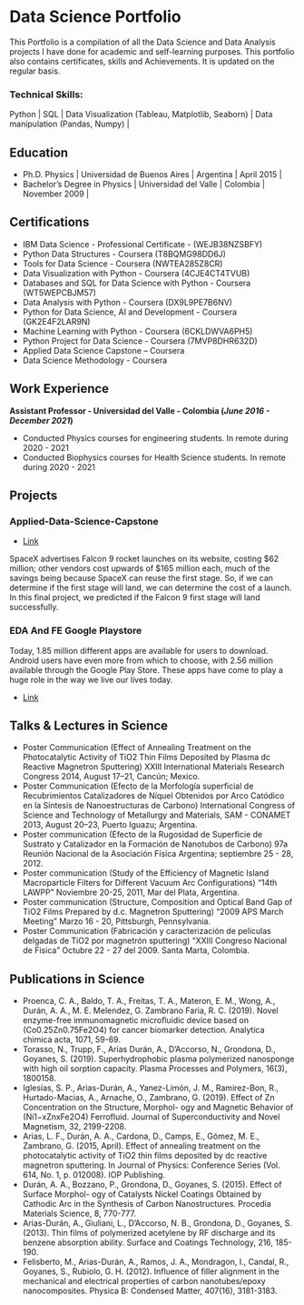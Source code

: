 # Data Science Portfolio

This Portfolio is a compilation of all the Data Science and Data Analysis projects I have done for academic and self-learning purposes. This portfolio also contains certificates, skills and Achievements. It is updated on the regular basis.


### Technical Skills: 

Python | SQL | Data Visualization (Tableau, Matplotlib, Seaborn) | Data manipulation (Pandas, Numpy) | 

## Education
- Ph.D. Physics  |  Universidad de Buenos Aires  |  Argentina  |  April 2015  |							       		             		
- Bachelor’s Degree in Physics  |  Universidad del Valle  |  Colombia  |  November 2009  |

## Certifications

- IBM Data Science - Professional Certificate - (WEJB38NZSBFY)
- Python Data Structures - Coursera (T8BQMG98DD6J)
- Tools for Data Science - Coursera (NWTEA285Z8CR)
- Data Visualization with Python - Coursera (4CJE4CT4TVUB)
- Databases and SQL for Data Science with Python - Coursera (WT5WEPCBJM57)
- Data Analysis with Python - Coursera (DX9L9PE7B6NV)
- Python for Data Science, AI and Development - Coursera (GK2E4F2LAR9N)
- Machine Learning with Python - Coursera (6CKLDWVA6PH5)
- Python Project for Data Science - Coursera (7MVP8DHR632D)
- Applied Data Science Capstone – Coursera
- Data Science Methodology - Coursera

## Work Experience
**Assistant Professor - Universidad del Valle - Colombia (_June 2016 - December 2021_)**

- Conducted Physics courses for engineering students. In remote during 2020 - 2021 
- Conducted Biophysics courses for Health Science students. In remote during 2020 - 2021 


## Projects
### Applied-Data-Science-Capstone
- [Link](https://github.com/andresariasduran/Applied-Data-Science-Capstone)

SpaceX advertises Falcon 9 rocket launches on its website, costing $62 million; other vendors cost upwards of $165 million each, much of the savings being because SpaceX can reuse the first stage. So, if we can determine if the first stage will land, we can determine the cost of a launch. In this final project, we predicted if the Falcon 9 first stage will land successfully.

### EDA And FE Google Playstore

Today, 1.85 million different apps are available for users to download. Android users have even more from which to choose, with 2.56 million available through the Google Play Store. These apps have come to play a huge role in the way we live our lives today.

- [Link](https://github.com/andresariasduran/EDA_Google_Play_Store/tree/main)


## Talks & Lectures in Science

- Poster Communication (Effect of Annealing Treatment on the Photocatalytic Activity of TiO2 Thin Films Deposited by Plasma dc Reactive Magnetron Sputtering) XXIII International Materials Research Congress 2014, August 17–21, Cancún; Mexico.
- Poster Communication (Efecto de la Morfología superficial de Recubrimientos Catalizadores de Níquel Obtenidos por Arco Catódico en la Síntesis de
Nanoestructuras de Carbono) International Congress of Science and Technology of Metallurgy and Materials, SAM - CONAMET 2013, August 20–23, Puerto Iguazu; Argentina.
- Poster communication (Efecto de la Rugosidad de Superficie de Sustrato y Catalizador en la Formación de Nanotubos de Carbono) 97a Reunión Nacional de la Asociación Física Argentina; septiembre 25 - 28, 2012.
- Poster communication (Study of the Efficiency of Magnetic Island Macroparticle Filters for Different Vacuum Arc Configurations) “14th LAWPP” Noviembre 20-25, 2011, Mar del Plata, Argentina.
- Poster communication (Structure, Composition and Optical Band Gap of TiO2 Films Prepared by d.c. Magnetron Sputtering) “2009 APS March Meeting” Marzo 16 - 20, Pittsburgh, Pennsylvania.
- Poster Communication (Fabricación y caracterización de películas delgadas de TiO2 por magnetrón sputtering) “XXIII Congreso Nacional de Fisica” Octubre 22 - 27 del 2009. Santa Marta, Colombia.


## Publications in Science

-  Proenca, C. A., Baldo, T. A., Freitas, T. A., Materon, E. M., Wong, A., Durán, A. A., M. E. Melendez, G. Zambrano Faria, R. C. (2019). Novel enzyme-free immunomagnetic microfluidic device based on (Co0.25Zn0.75Fe2O4) for cancer biomarker detection. Analytica chimica acta, 1071, 59-69.
-  Torasso, N., Trupp, F., Arias Durán, A., D’Accorso, N., Grondona, D., Goyanes, S. (2019). Superhydrophobic plasma polymerized nanosponge with high oil sorption capacity. Plasma Processes and Polymers, 16(3), 1800158.
-  Iglesias, S. P., Arias-Durán, A., Yanez-Limón, J. M., Ramirez-Bon, R., Hurtado-Macias, A., Arnache, O., Zambrano, G. (2019). Effect of Zn Concentration on the Structure, Morphol- ogy and Magnetic Behavior of (Ni1−xZnxFe2O4) Ferrofluid. Journal of Superconductivity and Novel Magnetism, 32, 2199-2208.
-  Arias, L. F., Durán, A. A., Cardona, D., Camps, E., Gómez, M. E., Zambrano, G. (2015, April). Effect of annealing treatment on the photocatalytic activity of TiO2 thin films deposited by dc reactive magnetron sputtering. In Journal of Physics: Conference Series
(Vol. 614, No. 1, p. 012008). IOP Publishing.
-  Durán, A. A., Bozzano, P., Grondona, D., Goyanes, S. (2015). Effect of Surface Morphol-
ogy of Catalysts Nickel Coatings Obtained by Cathodic Arc in the Synthesis of Carbon
Nanostructures. Procedia Materials Science, 8, 770-777.
-  Arias-Durán, A., Giuliani, L., D’Accorso, N. B., Grondona, D., Goyanes, S. (2013). Thin
films of polymerized acetylene by RF discharge and its benzene absorption ability. Surface
and Coatings Technology, 216, 185-190.
-  Felisberto, M., Arias-Durán, A., Ramos, J. A., Mondragon, I., Candal, R., Goyanes, S.,
Rubiolo, G. H. (2012). Influence of filler alignment in the mechanical and electrical properties of carbon nanotubes/epoxy nanocomposites. Physica B: Condensed Matter, 407(16), 3181-3183.
